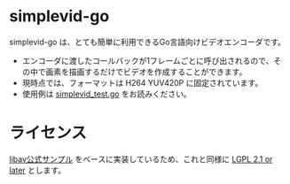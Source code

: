 # simplevid-go

simplevid-go は、とても簡単に利用できるGo言語向けビデオエンコーダです。

- エンコーダに渡したコールバックが1フレームごとに呼び出されるので、その中で画素を描画するだけでビデオを作成することができます。
- 現時点では、フォーマットは H264 YUV420P に固定されています。
- 使用例は [simplevid_test.go](simplevid_test.go) をお読みください。

# ライセンス

[libav公式サンプル](https://libav.org/documentation/doxygen/master/encode_video_8c-example.html) をベースに実装しているため、これと同様に [LGPL 2.1 or later](LICENSE) とします。
